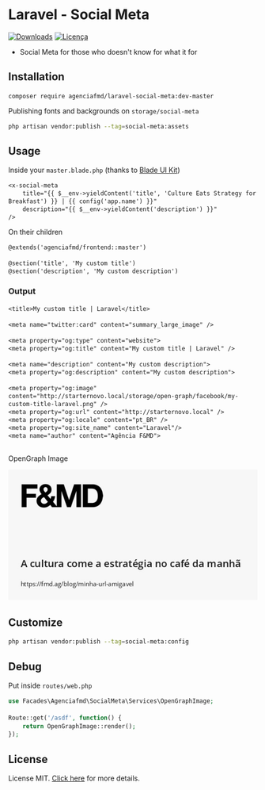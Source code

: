 # Laravel - Social Meta

[![Downloads](https://img.shields.io/packagist/dt/agenciafmd/laravel-social-meta.svg?style=flat-square)](https://packagist.org/packages/agenciafmd/laravel-social-meta)
[![Licença](https://img.shields.io/badge/license-MIT-brightgreen.svg?style=flat-square)](LICENSE.md)

- Social Meta for those who doesn't know for what it for

## Installation

```
composer require agenciafmd/laravel-social-meta:dev-master
```

Publishing fonts and backgrounds on `storage/social-meta`

```bash
php artisan vendor:publish --tag=social-meta:assets
```

## Usage

Inside your `master.blade.php` (thanks to [Blade UI Kit](https://blade-ui-kit.com/docs/0.x/social-meta))

```blade
<x-social-meta
    title="{{ $__env->yieldContent('title', 'Culture Eats Strategy for Breakfast') }} | {{ config('app.name') }}"
    description="{{ $__env->yieldContent('description') }}"
/>
```

On their children

```
@extends('agenciafmd/frontend::master')

@section('title', 'My custom title')
@section('description', 'My custom description')
```

### Output

```
<title>My custom title | Laravel</title>

<meta name="twitter:card" content="summary_large_image" />

<meta property="og:type" content="website">
<meta property="og:title" content="My custom title | Laravel" />

<meta name="description" content="My custom description">
<meta property="og:description" content="My custom description">

<meta property="og:image" content="http://starternovo.local/storage/open-graph/facebook/my-custom-title-laravel.png" />
<meta property="og:url" content="http://starternovo.local" />
<meta property="og:locale" content="pt_BR" />
<meta property="og:site_name" content="Laravel"/>
<meta name="author" content="Agência F&MD">
 
```

OpenGraph Image

![OpenGraph Image](https://raw.githubusercontent.com/agenciafmd/admix-social-meta/master/docs/screenshot.jpg "OpenGraph Image")


## Customize

```bash
php artisan vendor:publish --tag=social-meta:config
``` 

## Debug

Put inside `routes/web.php`

```php
use Facades\Agenciafmd\SocialMeta\Services\OpenGraphImage;

Route::get('/asdf', function() {
    return OpenGraphImage::render();
});
```

## License

License MIT. [Click here](LICENSE.md) for more details.

